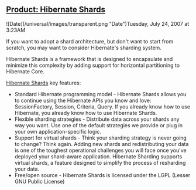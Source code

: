 ## [Product: Hibernate Shards](/blog/2007/7/24/product-hibernate-shards.html)

<div class="journal-entry-tag journal-entry-tag-post-title"><span class="posted-on">![Date](/universal/images/transparent.png "Date")Tuesday, July 24, 2007 at 3:23AM</span></div>

<div class="body">

If you want to adopt a shard architecture, but don't want to start from scratch, you may want to consider Hibernate's sharding system.

Hibernate Shards is a framework that is designed to encapsulate and minimize this complexity by adding support for horizontal partitioning to Hibernate Core.  

[Hibernate Shards](https://www.hibernate.org/414.html) key features:

*   Standard Hibernate programming model - Hibernate Shards allows you to continue using the Hibernate APIs you know and love: SessionFactory, Session, Criteria, Query. If you already know how to use Hibernate, you already know how to use Hibernate Shards.
*   Flexible sharding strategies - Distribute data across your shards any way you want. Use one of the default strategies we provide or plug in your own application-specific logic.
*   Support for virtual shards - Think your sharding strategy is never going to change? Think again. Adding new shards and redistributing your data is one of the toughest operational challenges you will face once you've deployed your shard-aware application. Hibernate Sharding supports virtual shards, a feature designed to simplify the process of resharding your data.
*   Free/open source - Hibernate Shards is licensed under the LGPL (Lesser GNU Public License)

</div>